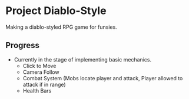 # Project Diablo-Style
Making a diablo-styled RPG game for funsies.

## Progress
* Currently in the stage of implementing basic mechanics.
   * Click to Move
   * Camera Follow
   * Combat System (Mobs locate player and attack, Player allowed to attack if in range)
   * Health Bars
